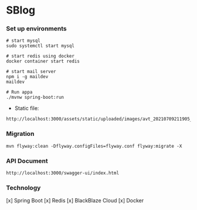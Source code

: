 # SBlog
### Set up environments

```zhs
# start mysql
sudo systemctl start mysql

# start redis using docker
docker container start redis

# start mail server
npm i -g maildev
maildev

# Run appa
./mvnw spring-boot:run
```

- Static file:  
```zhs
http://localhost:3000/assets/static/uploaded/images/avt_20210709211905_1203788484.jpg
```

### Migration
 ```zhs
mvn flyway:clean -Dflyway.configFiles=flyway.conf flyway:migrate -X
```

### API Document

```aidl
http://localhost:3000/swagger-ui/index.html
```

### Technology
[x] Spring Boot
[x] Redis
[x] BlackBlaze Cloud
[x] Docker